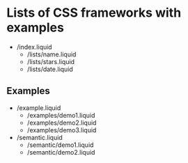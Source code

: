 # Lists of CSS frameworks with examples

- /index.liquid
  - /lists/name.liquid
  - /lists/stars.liquid
  - /lists/date.liquid

## Examples

- /example.liquid
  - /examples/demo1.liquid
  - /examples/demo2.liquid
  - /examples/demo3.liquid
- /semantic.liquid
  - /semantic/demo1.liquid
  - /semantic/demo2.liquid